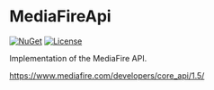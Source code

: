 # MediaFireApi
[![NuGet](https://img.shields.io/nuget/v/mediafireapi.svg)](https://www.nuget.org/packages/CmdLineArgsParser/)
[![License](https://img.shields.io/github/license/sakya/mediafireapi)](https://github.com/sakya/cmdlineargsparser/blob/master/LICENSE)

Implementation of the MediaFire API.

https://www.mediafire.com/developers/core_api/1.5/